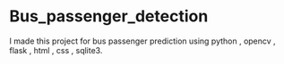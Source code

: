 # Bus_passenger_detection
I made this project for bus passenger prediction using python , opencv , flask , html , css , sqlite3.
